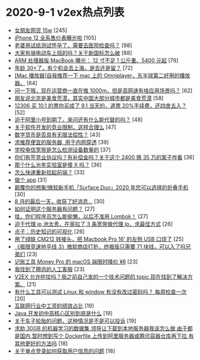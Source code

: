 # 2020-9-1 v2ex热点列表

+ [女朋友网贷 15w](https://www.v2ex.com/t/703226#reply245) [245]
+ [iPhone 12 全系售价表曝光啦](https://www.v2ex.com/t/702989#reply105) [105]
+ [老婆用试纸测试怀孕了，需要去医院检查吗？](https://www.v2ex.com/t/703000#reply98) [98]
+ [大家有骑电动车上班的吗？关于新国标怎么破](https://www.v2ex.com/t/703046#reply88) [88]
+ [ARM 处理器版 MacBook 曝光： 12 寸不足 1 公斤重、5400 元起](https://www.v2ex.com/t/702985#reply79) [79]
+ [年龄 30+了，有个机会去上海，是去还是留？](https://www.v2ex.com/t/703048#reply72) [72]
+ [[Mac 播放器]自我推荐一下 mac 上的 Omniplayer，东半球第二好用的播放器。](https://www.v2ex.com/t/703074#reply64) [64]
+ [问一下哦，现在运营商一直在推 1000m，但是高网速有啥应用场景吗？](https://www.v2ex.com/t/703029#reply62) [62]
+ [朋友说北京是美食荒漠，其实中国大部分城市都是美食荒漠](https://www.v2ex.com/t/703156#reply58) [58]
+ [12306 买 10.1 的票你买成了 9.1 当天的，退票 20%手续费，还四舍五入？](https://www.v2ex.com/t/703028#reply52) [52]
+ [迫于阿里小号到期了，来问还有什么能代替的吗？](https://www.v2ex.com/t/702998#reply48) [48]
+ [关于软件开发的竞业限制，这样合理么](https://www.v2ex.com/t/703085#reply47) [47]
+ [数字货币是否具有无限法偿性？](https://www.v2ex.com/t/703013#reply43) [43]
+ [求推荐便宜的服务器, 用于内网穿透](https://www.v2ex.com/t/703101#reply39) [39]
+ [学校电信宽带是怎么检测设备数量的](https://www.v2ex.com/t/703005#reply37) [37]
+ [你们有签竞业协议吗？有补偿金吗？关于这个 2400 换 35 万的案子咋看](https://www.v2ex.com/t/703132#reply36) [36]
+ [那个什么光年实验室是傻 X 吗？](https://www.v2ex.com/t/703193#reply36) [36]
+ [怎么快速重新拾起前端？](https://www.v2ex.com/t/703160#reply33) [33]
+ [做个 app](https://www.v2ex.com/t/703225#reply31) [31]
+ [颠覆你的想象!微软新手机「Surface Duo」2020 年您可以选择的折叠手机](https://www.v2ex.com/t/703006#reply30) [30]
+ [8 月的最后一天，收获了好消息...](https://www.v2ex.com/t/703151#reply30) [30]
+ [如何证明这个服务器有问题？](https://www.v2ex.com/t/703072#reply27) [27]
+ [哇，你们程序员怎么能偷懒，以后不准用 Lombok！](https://www.v2ex.com/t/703143#reply27) [27]
+ [迫于代理 ip 池太贵，在家拉了 3 条宽带做代理 ip，求最佳方式](https://www.v2ex.com/t/703086#reply26) [26]
+ [点子：历史知识的可视化](https://www.v2ex.com/t/703099#reply26) [26]
+ [用了绿联 CM212 转接头，把 Macbook Pro 16’ 的左侧 USB 口烧了](https://www.v2ex.com/t/703078#reply25) [25]
+ [《极限竞速地平线 3》微软商店打折，终极版只需要 71 块钱，可以入了吗兄弟们](https://www.v2ex.com/t/702994#reply23) [23]
+ [记账工具 Money Pro 的 macOS 端限时降价 ¥6](https://www.v2ex.com/t/703007#reply23) [23]
+ [我找到了腾讯的人工客服](https://www.v2ex.com/t/703275#reply23) [23]
+ [V2EX 允许挖坟吗？我之前自己发的一个技术问题的 topic 现在找到了解决方案。](https://www.v2ex.com/t/703040#reply21) [21]
+ [有什么工具可以测试 Linux 和 window 有没有改过密码吗？ 每周检查一次](https://www.v2ex.com/t/702999#reply20) [20]
+ [互联网行业中工资的绩效占比](https://www.v2ex.com/t/703019#reply19) [19]
+ [Java 开发初中高核心区别到底是什么](https://www.v2ex.com/t/703039#reply19) [19]
+ [关于车子轮胎的问题，这种情况是不是可以投诉](https://www.v2ex.com/t/703174#reply19) [19]
+ [求助,30GB 的机器学习的数据集,领导让下载到本地服务器我该怎么做,由于都是国内,暂时想到写个 Dockerfile 上传到阿里服务器或腾讯容器仓库再下拉,有其他更好的方法吗](https://www.v2ex.com/t/703001#reply18) [18]
+ [关于单点登录如何获取用户信息的问题](https://www.v2ex.com/t/703018#reply18) [18]
